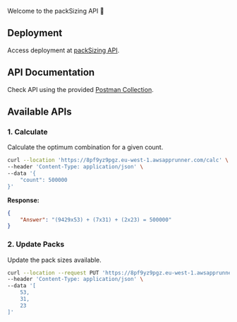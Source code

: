 Welcome to the packSizing API 🚀

## Deployment

Access deployment at [packSizing API](https://8pf9yz9pgz.eu-west-1.awsapprunner.com).

## API Documentation

Check API using the provided [Postman Collection](./packSizing.postman_collection.json).

## Available APIs

### 1. Calculate

Calculate the optimum combination for a given count.

```bash
curl --location 'https://8pf9yz9pgz.eu-west-1.awsapprunner.com/calc' \
--header 'Content-Type: application/json' \
--data '{
    "count": 500000
}'
```

**Response:**
```json
{
    "Answer": "(9429x53) + (7x31) + (2x23) = 500000"
}
```

### 2. Update Packs

Update the pack sizes available.

```bash
curl --location --request PUT 'https://8pf9yz9pgz.eu-west-1.awsapprunner.com/packs' \
--header 'Content-Type: application/json' \
--data '[
    53,
    31,
    23
]'
```